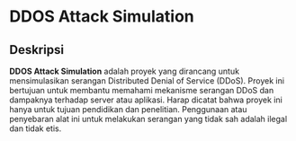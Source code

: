 # DDOS Attack Simulation

## Deskripsi

**DDOS Attack Simulation** adalah proyek yang dirancang untuk mensimulasikan serangan Distributed Denial of Service (DDoS). Proyek ini bertujuan untuk membantu memahami mekanisme serangan DDoS dan dampaknya terhadap server atau aplikasi. Harap dicatat bahwa proyek ini hanya untuk tujuan pendidikan dan penelitian. Penggunaan atau penyebaran alat ini untuk melakukan serangan yang tidak sah adalah ilegal dan tidak etis.

